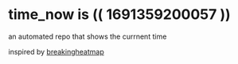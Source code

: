 # time_now is (( 1691359200057 ))

an automated repo that shows the currnent time

inspired by [breakingheatmap](https://github.com/breakingheatmap/breakingheatmap)